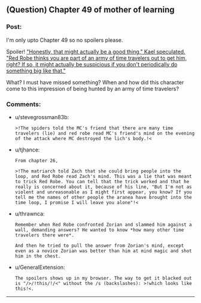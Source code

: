 ## (Question) Chapter 49 of mother of learning

### Post:

I'm only upto Chapter 49 so no spoilers please. 

Spoiler! ["Honestly, that might actually be a good thing," Kael speculated. "Red Robe thinks you are part of an army of time travelers out to get him, right? If so, it might actually be suspicious if you don't periodically do something big like that."](/spoiler)

What? I must have missed something? When and how did this character come to this impression of being hunted by an army of time travelers?

### Comments:

- u/stevegrossman83b:
  ```
  >!The spiders told the MC's friend that there are many time travelers (lie) and red robe read MC's friend's mind on the evening of the attack where MC destroyed the lich's body.!<
  ```

- u/tjhance:
  ```
  From chapter 26,

  >!The matriarch told Zach that she could bring people into the loop, and Red Robe read Zach's mind. This was a lie that was meant to trick Red Robe. You can tell that the trick worked and that he really is concerned about it, because of his line, "But I'm not as violent and unreasonable as I might first appear, you know? If you tell me the names of other people the aranea have brought into the time loop, I promise I will leave you alone"!<
  ```

- u/thrawnca:
  ```
  Remember when Red Robe confronted Zorian and slammed him against a wall, demanding answers? He wanted to know *how many other time travelers there were*.

  And then he tried to pull the answer from Zorian's mind, except even as a novice Zorian was better than him at mind magic and shot him in the chest.
  ```

- u/GeneralExtension:
  ```
  The spoilers shows up in my browser. The way to get it blacked out is "/>/!this/!/<" without the /s (backslashes): >!which looks like this!<.
  ```

---

